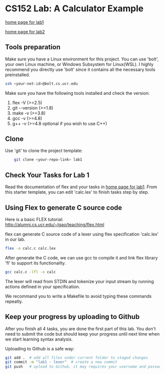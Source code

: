 CS152 Lab: A Calculator Example
===================================

[home page for lab1](https://www.cs.ucr.edu/~dtan004/proj1/lab01_lexer.html)

[home page for lab2](https://www.cs.ucr.edu/~dtan004/proj2/lab02_parser.html)


## Tools preparation

Make sure you have a Linux environment for this project. You can use 'bolt', your own Linux machine, or Windows Subsystem for Linux(WSL). I highly recommend you directly use 'bolt' since it contains all the necessary tools preinstalled. 

```sh
ssh <your-net-id>@bolt.cs.ucr.edu
```

Make sure you have the following tools installed and check the version:
1. flex -V       (>=2.5)
2. git --version (>=1.8)
3. make -v       (>=3.8)
4. gcc -v        (>=4.8)
5. g++ -v        (>=4.8 optional if you wish to use C++)

## Clone 

Use 'git' to clone the project template:

```sh
    git clone <your-repo-link> lab1
```

## Check Your Tasks for Lab 1

Read the documentation of flex and your tasks in [home page for lab1](https://www.cs.ucr.edu/~dtan004/proj1/lab01_lexer.html). From this starter template, you can edit 'calc.lex' to finish tasks step by step.  

## Using Flex to generate C source code

Here is a basic FLEX tutorial: http://alumni.cs.ucr.edu/~lgao/teaching/flex.html

flex can generate C source code of a lexer using flex specification 'calc.lex' in our lab.

```sh
flex -o calc.c calc.lex
```

After generate the C code, we can use gcc to compile it and link flex library 'fl' to support its functionailty.

```sh
gcc calc.c -lfl -o calc
```

The lexer will read from STDIN and tokenize your input stream by running actions defined in your specification.

We recommand you to write a Makefile to avoid typing these commands repeatly.



## Keep your progress by uploading to Github

After you finish all 4 tasks, you are done the first part of this lab. You don't need to submit the code but should keep your progress until next time when we start learning syntax analysis. 

Uploading to Github is a safe way:

```sh
git add .  # add all files under current folder to staged changes
git commit -m "lab1 - lexer"  # create a new commit
git push   # upload to Github, it may requires your username and password of Github
```

